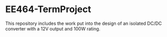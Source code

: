 # EE464-TermProject
This repository includes the work put into the design of an isolated DC/DC converter with a 12V output and 100W rating.
